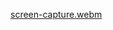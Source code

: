 [screen-capture.webm](https://github.com/trishaDas13/Notepad-React/assets/126088849/eee02fb9-b8b2-483b-8f3d-243acbfaa5e9)
